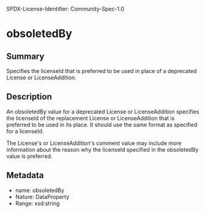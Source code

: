 SPDX-License-Identifier: Community-Spec-1.0

# obsoletedBy

## Summary

Specifies the licenseId that is preferred to be used in place of a deprecated
License or LicenseAddition.

## Description

An obsoletedBy value for a deprecated License or LicenseAddition specifies
the licenseId of the replacement License or LicenseAddition that is preferred
to be used in its place. It should use the same format as specified for a
licenseId.

The License's or LicenseAddition's comment value may include more information
about the reason why the licenseId specified in the obsoletedBy value is
preferred.

## Metadata

- name: obsoletedBy
- Nature: DataProperty
- Range: xsd:string
